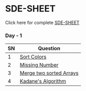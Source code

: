 # SDE-SHEET

Click here for complete [SDE-SHEET](https://docs.google.com/document/d/1SM92efk8oDl8nyVw8NHPnbGexTS9W-1gmTEYfEurLWQ/edit)

### Day - 1

| SN  | Question                                                |
| --- | ------------------------------------------------------- |
| 1   | [Sort Colors](DAY_1/1_sortColors.md)                    |
| 2   | [Missing Number](DAY_1/2_missingNumber.md)              |
| 3   | [Merge two sorted Arrays](DAY_1/3_mergeTWoSortedArrays) |
| 4   | [Kadane's Algorithm](DAY_1/4_kadanesAlgorithm.md)       |

